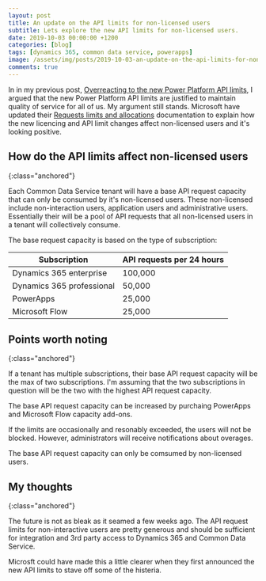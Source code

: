 ```yaml
---
layout: post
title: An update on the API limits for non-licensed users
subtitle: Lets explore the new API limits for non-licensed users.
date: 2019-10-03 00:00:00 +1200
categories: [blog]
tags: [dynamics 365, common data service, powerapps]
image: /assets/img/posts/2019-10-03-an-update-on-the-api-limits-for-non-licensed-users/image.jpg
comments: true
---
```


In in my previous post, [Overreacting to the new Power Platform API limits](/blog/2019/09/09/overreacting-to-new-power-platform-api-limits), I argued that the new Power Platform API limits are justified to maintain quality of service for all of us. My argument still stands.  Microsoft have updated their [Requests limits and allocations](https://docs.microsoft.com/en-us/power-platform/admin/api-request-limits-allocations#non-licensed-usersapplication-usersusers-with-special-free-licensess) documentation to explain how the new licencing and API limit changes affect non-licensed users and it's looking positive.

## How do the API limits affect non-licensed users
{:class="anchored"}

Each Common Data Service tenant will have a base API request capacity that can only be consumed by it's non-licensed users. These non-licensed include non-interaction users, application users and administrative users. Essentially their will be a pool of API requests that all non-licensed users in a tenant will collectively consume.

The base request capacity is based on the type of subscription:

Subscription | API requests per 24 hours
--- | ---
Dynamics 365 enterprise | 100,000
Dynamics 365 professional | 50,000
PowerApps | 25,000
Microsoft Flow | 25,000

## Points worth noting
{:class="anchored"}

If a tenant has multiple subscriptions, their base API request capacity will be the max of two subscriptions. I'm assuming that the two subscriptions in question will be the two with the highest API request capacity.

The base API request capacity can be increased by purchaing PowerApps and Microsoft Flow capacity add-ons.

If the limits are occasionally and resonably exceeded, the users will not be blocked. However, administrators will receive notifications about overages.

The base API request capacity can only be comsumed by non-licensed users.

## My thoughts
{:class="anchored"}

The future is not as bleak as it seamed a few weeks ago. The API request limits for non-interactive users are pretty generous and should be sufficient for integration and 3rd party access to Dynamics 365 and Common Data Service.

Microsft could have made this a little clearer when they first announced the new API limits to stave off some of the histeria.